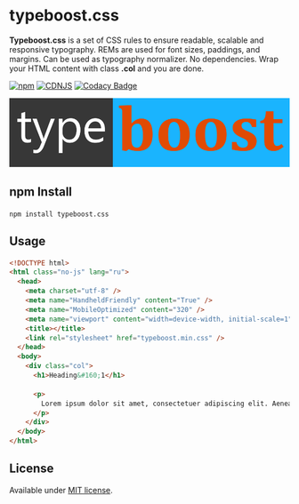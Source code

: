 # typeboost.css

**Typeboost.css** is a set of CSS rules to ensure readable, scalable and responsive typography. REMs are used for font sizes, paddings, and margins. Can be used as typography normalizer. No dependencies. Wrap your HTML content with class **.col** and you are done.

[![npm](https://img.shields.io/npm/v/typeboost.css.svg)](https://www.npmjs.com/package/typeboost.css)
[![CDNJS](https://img.shields.io/cdnjs/v/typeboost.css.svg)](https://cdnjs.com/libraries/typeboost.css)
[![Codacy Badge](https://app.codacy.com/project/badge/Grade/87e126f1473345bca23d3fa108408142)](https://www.codacy.com/manual/englishextra/typeboost-css/dashboard?utm_source=github.com&amp;utm_medium=referral&amp;utm_content=englishextra/typeboost.css&amp;utm_campaign=Badge_Grade)

![typeboost.css](https://github.com/englishextra/typeboost.css/raw/master/img/typeboost.css-logo-1DB5FC-935x230.png)

## npm Install

`npm install typeboost.css`

## Usage

```html
<!DOCTYPE html>
<html class="no-js" lang="ru">
  <head>
    <meta charset="utf-8" />
    <meta name="HandheldFriendly" content="True" />
    <meta name="MobileOptimized" content="320" />
    <meta name="viewport" content="width=device-width, initial-scale=1" />
    <title></title>
    <link rel="stylesheet" href="typeboost.min.css" />
  </head>
  <body>
    <div class="col">
      <h1>Heading&#160;1</h1>

      <p>
        Lorem ipsum dolor sit amet, consectetuer adipiscing elit. Aenean commodo ligula eget dolor. Aenean massa. Cum sociis natoque penatibus et magnis dis parturient montes, nascetur ridiculus mus. Donec quam felis,
      </p>
    </div>
  </body>
</html>
```

## License

Available under [MIT license](https://opensource.org/licenses/MIT).

